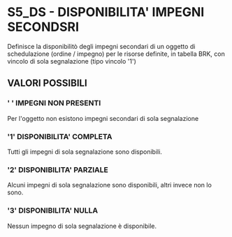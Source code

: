 # S5_DS     -  DISPONIBILITA' IMPEGNI SECONDSRI
Definisce la disponibilitò degli impegni secondari di un oggetto di schedulazione (ordine / impegno) per le risorse
definite, in tabella BRK, con vincolo di sola segnalazione (tipo vincolo '1')

## VALORI POSSIBILI

### ' ' IMPEGNI NON PRESENTI
Per l'oggetto non esistono impegni secondari di sola segnalazione

### '1' DISPONIBILITA' COMPLETA
Tutti gli impegni di sola segnalazione sono disponibili.

### '2' DISPONIBILITA' PARZIALE
Alcuni impegni di sola segnalazione sono disponibili, altri invece non lo sono.

### '3' DISPONIBILITA' NULLA
Nessun impegno di sola segnalazione è disponibile.

